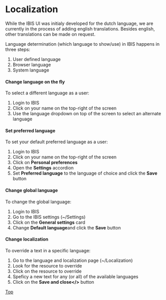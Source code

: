 # <span id="index"></span>Localization

While the IBIS UI was initialy developed for the dutch language, we are
currently in the process of adding english translations. Besides
english, other translations can be made on request.

Language determination (which language to show/use) in IBIS happens in
three steps:

1.  User defined language
2.  Browser language
3.  System language

#### Change language on the fly

To select a different language as a user:

1.  Login to IBIS
2.  Click on your name on the top-right of the screen
3.  Use the language dropdown on top of the screen to select an
    alternate language

#### Set preferred language

To set your default preferred language as a user:

1.  Login to IBIS
2.  Click on your name on the top-right of the screen
3.  Click on **Personal preferences**
4.  Open the **Settings** accordion
5.  Set **Preferred language** to the language of choice and click the
    **Save** button

#### Change global language

To change the global language:

1.  Login to IBIS
2.  Go to the IBIS settings (~/Settings)
3.  Click on the **General settings** card
4.  Change **Default language**and click the **Save** button

#### Change localization

To override a text in a specific language:

1.  Go to the language and localization page (~/Localization)
2.  Look for the resource to override
3.  Click on the resource to override
4.  Speficy a new text for any (or all) of the available languages
5.  Click on the **Save and close&lt;/&gt;** button

[Top](#index)

  
